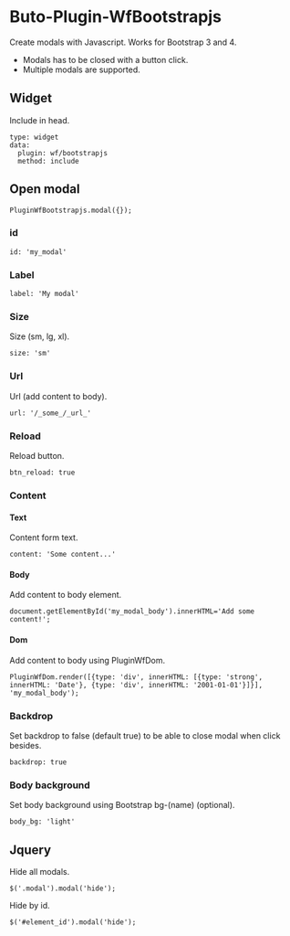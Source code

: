 # Buto-Plugin-WfBootstrapjs
Create modals with Javascript. Works for Bootstrap 3 and 4.
- Modals has to be closed with a button click.
- Multiple modals are supported.

## Widget
Include in head.
```
type: widget
data:
  plugin: wf/bootstrapjs
  method: include
```
## Open modal
```
PluginWfBootstrapjs.modal({});
```
### id
```
id: 'my_modal'
```
### Label
```
label: 'My modal'
```
### Size
Size (sm, lg, xl).
```
size: 'sm'
```
### Url
Url (add content to body).
```
url: '/_some_/_url_'
```
### Reload
Reload button.
```
btn_reload: true
```
### Content
#### Text
Content form text.
```
content: 'Some content...'
```
#### Body
Add content to body element.
```
document.getElementById('my_modal_body').innerHTML='Add some content!';
```
#### Dom
Add content to body using PluginWfDom.
```
PluginWfDom.render([{type: 'div', innerHTML: [{type: 'strong', innerHTML: 'Date'}, {type: 'div', innerHTML: '2001-01-01'}]}], 'my_modal_body');
```
### Backdrop
Set backdrop to false (default true) to be able to close modal when click besides.
```
backdrop: true
```
### Body background
Set body background using Bootstrap bg-(name) (optional).
```
body_bg: 'light'
```
## Jquery
Hide all modals.
```
$('.modal').modal('hide');
```
Hide by id.
```
$('#element_id').modal('hide');
```
